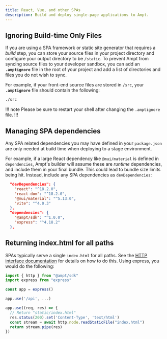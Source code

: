 ```yaml
---
title: React, Vue, and other SPAs
description: Build and deploy single-page applications to Ampt.
---
```


## Ignoring Build-time Only Files

If you are using a SPA framework or static site generator that requires a _build_ step, you can store your source files in your project directory and configure your output directory to be `/static`. To prevent Ampt from syncing source files to your developer sandbox, you can add an **`.amptignore`** file in the root of your project and add a list of directories and files you do not wish to sync.

For example, if your front-end source files are stored in `/src`, your **`.amptignore`** file should contain the following:

```txt title=.amptignore, copy=false
./src
```

!!! note
Please be sure to restart your shell after changing the `.amptignore` file.
!!!

## Managing SPA dependencies

Any SPA related dependencies you may have defined in your `package.json` are only needed at build time when deploying to a stage environment.

For example, if a large React dependency like `@mui/material` is defined in `dependencies`, Ampt's builder will assume these are _runtime_ dependencies, and include them in your final bundle. This could lead to bundle size limits being hit. Instead, include any SPA dependencies as `devDependencies`:

```json
  "devDependencies": {
    "react": "^18.2.0",
    "react-dom": "^18.2.0",
    "@mui/material": "^5.13.0",
    "vite": "^4.0.3"
  },
  "dependencies": {
    "@ampt/sdk": "^1.0.0",
    "express": "^4.18.2"
  },
```

## Returning index.html for all paths

SPAs typically serve a single `index.html` for all paths. See the [HTTP interface documentation](/docs/http/#single-page-applications-spas) for details on how to do this. Using express, you would do the following:

```javascript
import { http } from "@ampt/sdk"
import express from "express"

const app = express()

app.use('/api', ...)

app.use((req, res) => {
  // Return "static/index.html"
  res.status(200).set('Content-Type', 'text/html')
  const stream = await http.node.readStaticFile("index.html")
  return stream.pipe(res)
})
```

